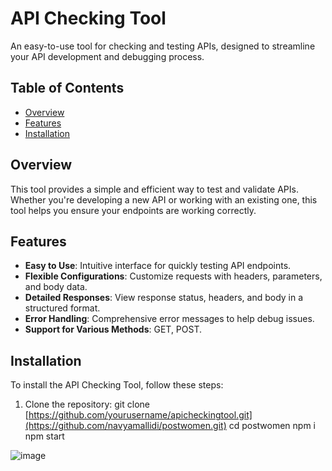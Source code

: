 # API Checking Tool
An easy-to-use tool for checking and testing APIs, designed to streamline your API development and debugging process.

## Table of Contents

- [Overview](#overview)
- [Features](#features)
- [Installation](#installation)

## Overview

This tool provides a simple and efficient way to test and validate APIs. Whether you're developing a new API or working with an existing one, this tool helps you ensure your endpoints are working correctly.

## Features

- **Easy to Use**: Intuitive interface for quickly testing API endpoints.
- **Flexible Configurations**: Customize requests with headers, parameters, and body data.
- **Detailed Responses**: View response status, headers, and body in a structured format.
- **Error Handling**: Comprehensive error messages to help debug issues.
- **Support for Various Methods**: GET, POST.

## Installation

To install the API Checking Tool, follow these steps:

1. Clone the repository:
   git clone [https://github.com/yourusername/apicheckingtool.git](https://github.com/navyamallidi/postwomen.git)
   cd postwomen
   npm i
   npm start


![image](https://github.com/user-attachments/assets/cf4fb1dc-7754-401a-838a-63e29a4ca345)
